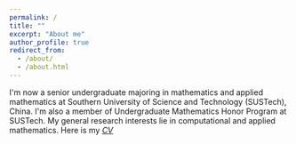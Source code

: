```yaml
---
permalink: /
title: ""
excerpt: "About me"
author_profile: true
redirect_from: 
  - /about/
  - /about.html
---
```


I'm now a senior undergraduate majoring in mathematics and applied mathematics at Southern University of Science and Technology (SUSTech), China. I'm also a member of Undergraduate Mathematics Honor Program at SUSTech. My general research interests lie in computational and applied mathematics. Here is my *[CV](https://hv1000.github.io/files/Yan_HUANG_CV.pdf)*
